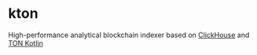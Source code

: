 # kton
High-performance analytical blockchain indexer based on [ClickHouse](https://clickhouse.com/) and [TON Kotlin](https://github.com/andreypfau/ton-kotlin)
